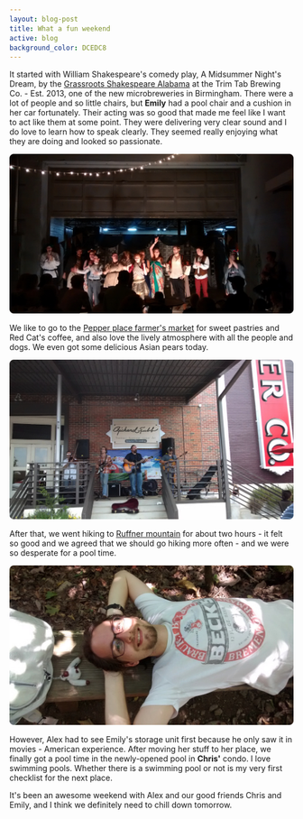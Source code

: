 ```yaml
---
layout: blog-post
title: What a fun weekend
active: blog
background_color: DCEDC8
---
```


It started with William Shakespeare's comedy play, A Midsummer Night's Dream, by the [Grassroots Shakespeare Alabama](http://www.grassrootsshakespeare.com/alabama.html) at the Trim Tab Brewing Co. - Est. 2013, one of the new microbreweries in Birmingham. There were a lot of people and so little chairs, but **Emily** had a pool chair and a cushion in her car fortunately. Their acting was so good that made me feel like I want to act like them at some point. They were delivering very clear sound and I do love to learn how to speak clearly. They seemed really enjoying what they are doing and looked so passionate.

![](/assets/Midnight-summer.jpg)

We like to go to the [Pepper place farmer's market](http://www.pepperplacemarket.com/) for sweet pastries and Red Cat's coffee, and also love the lively atmosphere with all the people and dogs. We even got some delicious Asian pears today.

![](/assets/Pepper-place.jpg)

After that, we went hiking to [Ruffner mountain](http://ruffnermountain.org/) for about two hours - it felt so good and we agreed that we should go hiking more often - and we were so desperate for a pool time.

![](/assets/Alex1.jpg)

However, Alex had to see Emily's storage unit first because he only saw it in movies - American experience. After moving her stuff to her place, we finally got a pool time in the newly-opened pool in **Chris'** condo. I love swimming pools. Whether there is a swimming pool or not is my very first checklist for the next place.

It's been an awesome weekend with Alex and our good friends Chris and Emily, and I think we definitely need to chill down tomorrow.
